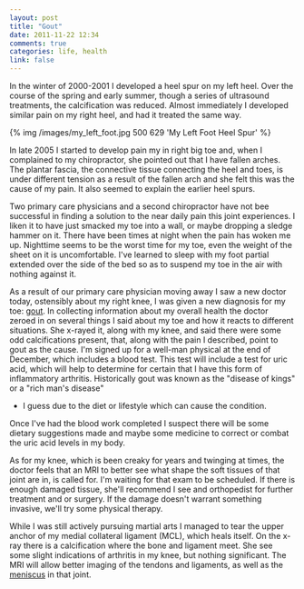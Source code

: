 ```yaml
---
layout: post
title: "Gout"
date: 2011-11-22 12:34
comments: true
categories: life, health
link: false
---
```

In the winter of 2000-2001 I developed a heel spur on my left heel. Over the
course of the spring and early summer, though a series of ultrasound
treatments, the calcification was reduced. Almost immediately I developed
similar pain on my right heel, and had it treated the same way.

{% img /images/my_left_foot.jpg 500 629 'My Left Foot Heel Spur' %}

In late 2005 I started to develop pain my in right big toe and, when
I complained to my chiropractor, she pointed out that I have fallen arches. The
plantar fascia, the connective tissue connecting the heel and toes, is under
different tension as a result of the fallen arch and she felt this was the
cause of my pain. It also seemed to explain the earlier heel spurs.

Two primary care physicians and a second chiropractor have not bee successful
in finding a solution to the near daily pain this joint experiences. I liken it
to have just smacked my toe into a wall, or maybe dropping a sledge hammer on
it. There have been times at night when the pain has woken me up. Nighttime
seems to be the worst time for my toe, even the weight of the sheet on it is
uncomfortable. I've learned to sleep with my foot partial extended over the
side of the bed so as to suspend my toe in the air with nothing against it.

As a result of our primary care physician moving away I saw a new doctor today,
ostensibly about my right knee, I was given a new diagnosis for my toe:
[gout](http://en.wikipedia.org/wiki/Gout "Gout").
In collecting information about my overall health the doctor zeroed in on
several things I said about my toe and how it reacts to different situations.
She x-rayed it, along with my knee, and said there were some odd calcifications
present, that, along with the pain I described, point to gout as the cause. I'm
signed up for a well-man physical at the end of December, which includes
a blood test. This test will include a test for uric acid, which will help to
determine for certain that I have this form of inflammatory arthritis.
Historically gout was known as the "disease of kings" or a "rich man's disease"
- I guess due to the diet or lifestyle which can cause the condition. 

Once I've had the blood work completed I suspect there will be some dietary
suggestions made and maybe some medicine to correct or combat the uric acid
levels in my body.

As for my knee, which is been creaky for years and twinging at times, the
doctor feels that an MRI to better see what shape the soft tissues of that
joint are in, is called for. I'm waiting for that exam to be scheduled. If
there is enough damaged tissue, she'll recommend I see and orthopedist for
further treatment and or surgery. If the damage doesn't warrant something
invasive, we'll try some physical therapy. 

While I was still actively pursuing martial arts I managed to tear the upper
anchor of my medial collateral ligament (MCL), which heals itself. On the x-ray
there is a calcification where the bone and ligament meet. She see some slight
indications of arthritis in my knee, but nothing significant. The MRI will
allow better imaging of the tendons and ligaments, as well as the [meniscus](http://en.wikipedia.org/wiki/Meniscus_\(anatomy\) "Meniscus") in that joint.
